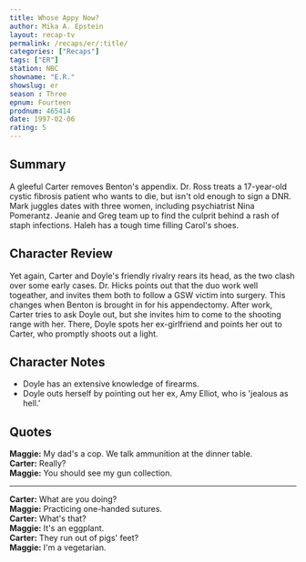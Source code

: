 ```yaml
---
title: Whose Appy Now?
author: Mika A. Epstein
layout: recap-tv
permalink: /recaps/er/:title/
categories: ["Recaps"]
tags: ["ER"]
station: NBC
showname: "E.R."
showslug: er
season : Three  
epnum: Fourteen  
prodnum: 465414    
date: 1997-02-06  
rating: 5  
---
```


## Summary  
  
A gleeful Carter removes Benton's appendix. Dr. Ross treats a 17-year-old cystic fibrosis patient who wants to die, but isn't old enough to sign a DNR. Mark juggles dates with three women, including psychiatrist Nina Pomerantz. Jeanie and Greg team up to find the culprit behind a rash of staph infections. Haleh has a tough time filling Carol's shoes.

## Character Review  
  
Yet again, Carter and Doyle's friendly rivalry rears its head, as the two clash over some early cases. Dr. Hicks points out that the duo work well togeather, and invites them both to follow a GSW victim into surgery. This changes when Benton is brought in for his appendectomy. After work, Carter tries to ask Doyle out, but she invites him to come to the shooting range with her. There, Doyle spots her ex-girlfriend and points her out to Carter, who promptly shoots out a light.

## Character Notes  
  
* Doyle has an extensive knowledge of firearms.  
* Doyle outs herself by pointing out her ex, Amy Elliot, who is 'jealous as hell.'

## Quotes  
  
**Maggie:** My dad's a cop. We talk ammunition at the dinner table.  
**Carter:** Really?  
**Maggie:** You should see my gun collection.  

<hr>

**Carter:** What are you doing?  
**Maggie:** Practicing one-handed sutures.  
**Carter:** What's that?  
**Maggie:** It's an eggplant.  
**Carter:** They run out of pigs' feet?  
**Maggie:** I'm a vegetarian.